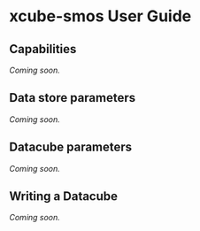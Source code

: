 # xcube-smos User Guide

## Capabilities

_Coming soon._

## Data store parameters

_Coming soon._

## Datacube parameters

_Coming soon._

## Writing a Datacube

_Coming soon._
